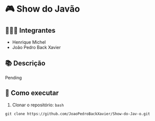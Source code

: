# 🎮 Show do Javão

## 👨‍👩‍👧 Integrantes
- Henrique Michel
- João Pedro Back Xavier

## 📚 Descrição
Pending

## 🚀 Como executar
1. Clonar o repositório:
`bash`
```
git clone https://github.com/JoaoPedroBackXavier/Show-do-Jav-o.git
```
